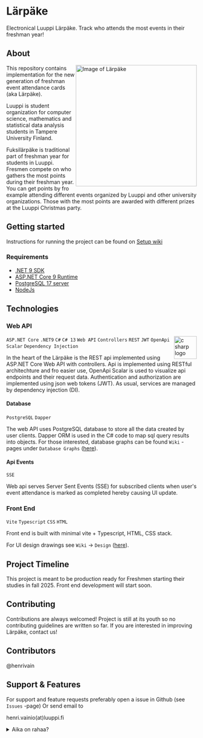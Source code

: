 # Lärpäke
Electronical Luuppi Lärpäke. Track who attends the most events in their freshman year!

## About

<img src="https://github.com/user-attachments/assets/02668fb1-df04-47ac-91d2-2f3162df7630" width="320" align="right" alt="Image of Lärpäke" />

This repository contains implementation for the new generation of freshman event attendance cards (aka Lärpäke). 

Luuppi is student organization for computer science, mathematics and statistical data analysis students in Tampere University Finland. 

Fuksilärpäke is traditional part of freshman year for students in Luuppi. Fresmen compete on who gathers the most points during their freshman year. You can get points by fro example attending different events organized by Luuppi and other university organizations. Those with the most points are awarded with different prizes at the Luuppi Christmas party.  

## Getting started

Instructions for running the project can be found on [Setup wiki](https://github.com/henrivain/Larpake/wiki/Setup) 

### Requirements

- [.NET 9 SDK](https://dotnet.microsoft.com/en-us/download/dotnet/9.0)
- [ASP.NET Core 9 Runtime](https://dotnet.microsoft.com/en-us/download/dotnet/9.0)
- [PostgreSQL 17 server](https://www.postgresql.org/download/)
- [NodeJs](https://nodejs.org/en/download)

## Technologies

### Web API

<img src="https://github.com/user-attachments/assets/e20ade74-437f-49c9-aa22-6472866b1986" width="60" align="right" alt="c sharp logo" />

`ASP.NET Core` `.NET9` `C#` `C# 13` `Web API` `Controllers` `REST` `JWT` `OpenApi Scalar` `Dependency Injection`

In the heart of the Lärpäke is the REST api implemented using ASP.NET Core Web API with controllers. Api is implemented using RESTful architechture and fro easier use, OpenApi Scalar is used to visualize api endpoints and their request data. Authentication and authorization are implemented using json web tokens (JWT). As usual, services are managed by dependency injection (DI). 


#### Database
`PostgreSQL` `Dapper`

The web API uses PostgreSQL database to store all the data created by user clients. Dapper ORM is used in the C# code to map sql query results into objects. For those interested, database graphs can be found `Wiki` -pages under `Database Graphs` ([here](https://github.com/henrivain/Larpake/wiki/Diagrams)).

#### Api Events

`SSE`

Web api serves Server Sent Events (SSE) for subscribed clients when user's event attendance is marked as completed hereby causing UI update. 

### Front End

`Vite` `Typescript` `CSS` `HTML`

Front end is built with minimal vite + Typescript, HTML, CSS stack. 

For UI design drawings see `Wiki` -> `Design` ([here](https://github.com/henrivain/Larpake/wiki/Design)).

## Project Timeline

This project is meant to be production ready for Freshmen starting their studies in fall 2025. Front end development will start soon.  

## Contributing

Contributions are always welcomed! Project is still at its youth so no contributing guidelines are written so far. If you are interested in improving Lärpäke, contact us! 

## Contributors
@henrivain

## Support & Features

For support and feature requests preferably open a issue in Github (see `Issues` -page)
Or send email to  

henri.vainio(at)luuppi.fi

<details>

<summary>Aika on rahaa?</summary>

### Tähän projektiin kulutettu aika

#### @henrivain
[![wakatime](https://wakatime.com/badge/user/33becafa-9125-4b20-b55e-a824ccc490f1/project/ad9cdb99-5373-46b4-8af9-a789d14f6abc.svg)](https://wakatime.com/badge/user/33becafa-9125-4b20-b55e-a824ccc490f1/project/ad9cdb99-5373-46b4-8af9-a789d14f6abc)

</details>
